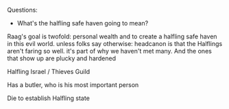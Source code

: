Questions:
- What's the halfling safe haven going to mean?

Raag's goal is twofold: personal wealth and to create a halfling safe haven in this evil world.
unless folks say otherwise: headcanon is that the Halflings aren't faring so well. it's part of why we haven't met many.  And the ones that show up are plucky and hardened

Halfling Israel / Thieves Guild

Has a butler, who is his most important person

Die to establish Halfling state

